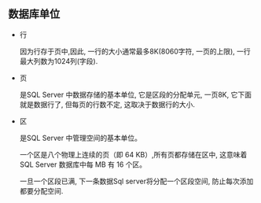 ## 数据库单位

 

* 行

    因为行存于页中,因此, 一行的大小通常最多8K(8060字符, 一页的上限), 一行最大列数为1024列(字段).

 

* 页

    是SQL Server 中数据存储的基本单位, 它是区段的分配单元, 一页8K, 它下面就是数据行了, 但每页的行数不定, 这取决于数据行的大小.

 

* 区

    是SQL Server 中管理空间的基本单位。

    一个区是八个物理上连续的页（即 64 KB）,所有页都存储在区中, 这意味着 SQL Server 数据库中每 MB 有 16 个区。
    
    一旦一个区段已满, 下一条数据Sql server将分配一个区段空间, 防止每次添加都要分配空间.

 